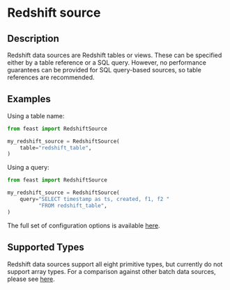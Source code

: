# Redshift source

## Description

Redshift data sources are Redshift tables or views.
These can be specified either by a table reference or a SQL query.
However, no performance guarantees can be provided for SQL query-based sources, so table references are recommended.

## Examples

Using a table name:

```python
from feast import RedshiftSource

my_redshift_source = RedshiftSource(
    table="redshift_table",
)
```

Using a query:

```python
from feast import RedshiftSource

my_redshift_source = RedshiftSource(
    query="SELECT timestamp as ts, created, f1, f2 "
          "FROM redshift_table",
)
```

The full set of configuration options is available [here](https://rtd.feast.dev/en/master/#feast.infra.offline_stores.redshift_source.RedshiftSource).

## Supported Types

Redshift data sources support all eight primitive types, but currently do not support array types.
For a comparison against other batch data sources, please see [here](overview.md#functionality-matrix).
